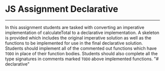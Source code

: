 # JS Assignment Declarative

---

In this assignment students are tasked with converting an imperative implementation of calculateTotal to a declarative implementation. A skeleton is provided which includes the original imperative solution as well as the functions to be implemented for use in the final declarative solution. Students should implement all of the commented out functions which have `TODO` in place of their function bodies. Students should also complete all the type signatures in comments marked `TODO` above implemented functions.
"# declarative" 
